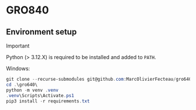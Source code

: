 # GRO840

## Environment setup

> [!IMPORTANT]
> Python (> 3.12.X) is required to be installed and added to `PATH`.

Windows:

```ps1
git clone --recurse-submodules git@github.com:MarcOlivierFecteau/gro640.git .\gro640\
cd .\gro640\
python -m venv .venv
.venv\Scripts\Activate.ps1
pip3 install -r requirements.txt
```
